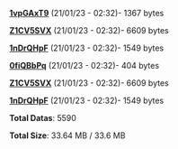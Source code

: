 [**1vpGAxT9**](/data/1vpGAxT9.txt) (21/01/23 - 02:32)- 1367 bytes

[**Z1CV5SVX**](/data/Z1CV5SVX.txt) (21/01/23 - 02:32)- 6609 bytes

[**1nDrQHpF**](/data/1nDrQHpF.txt) (21/01/23 - 02:32)- 1549 bytes

[**0fiQBbPq**](/data/0fiQBbPq.txt) (21/01/23 - 02:32)- 404 bytes

[**Z1CV5SVX**](/data/Z1CV5SVX.txt) (21/01/23 - 02:32)- 6609 bytes

[**1nDrQHpF**](/data/1nDrQHpF.txt) (21/01/23 - 02:32)- 1549 bytes

**Total Datas**: 5590

**Total Size**: 33.64 MB / 33.6 MB